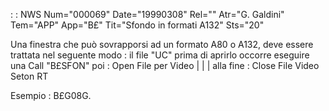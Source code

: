  :  : NWS Num="000069" Date="19990308" Rel="" Atr="G. Galdini" Tem="APP" App="B£" Tit="Sfondo in formati A132" Sts="20"

Una finestra che può sovrapporsi ad un formato A80 o A132, deve essere trattata nel seguente modo : 
il file "UC" prima di aprirlo occorre eseguire una
Call "B£SFON"
poi : 
Open File per Video
   |
   |
   |
alla fine : 
Close File Video
Seton RT

Esempio :  B£G08G.

